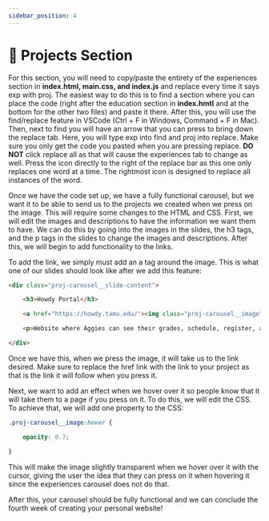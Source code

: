 ```yaml
---
sidebar_position: 4
---
```


# 📐 Projects Section

For this section, you will need to copy/paste the entirety of the experiences section in __index.html, main.css, and index.js__ and replace every time it says exp with proj. The easiest way to do this is to find a section where you can place the code (right after the education section in __index.hmtl__ and at the bottom for the other two files) and paste it there. After this, you will use the find/replace feature in VSCode (Ctrl + F in Windows, Command + F in Mac). Then, next to find you will have an arrow that you can press to bring down the replace tab. Here, you will type exp into find and proj into replace. Make sure you only get the code you pasted when you are pressing replace. __DO NOT__ click replace all as that will cause the experiences tab to change as well. Press the icon directly to the right of the replace bar as this one only replaces one word at a time. The rightmost icon is designed to replace all instances of the word.

Once we have the code set up, we have a fully functional carousel, but we want it to be able to send us to the projects we created when we press on the image. This will require some changes to the HTML and CSS. First, we will edit the images and descriptions to have the information we want them to have. We can do this by going into the images in the slides, the h3 tags, and the p tags in the slides to change the images and descriptions. After this, we will begin to add functionality to the links.

To add the link, we simply must add an a tag around the image. This is what one of our slides should look like after we add this feature:

```html
<div class="proj-carousel__slide-content">

    <h3>Howdy Portal</h3>

    <a href="https://howdy.tamu.edu/"><img class="proj-carousel__image" src="images/howdy-portal.jpg" alt=""></a>

    <p>Website where Aggies can see their grades, schedule, register, and much more!</p>

</div>
```

Once we have this, when we press the image, it will take us to the link desired. Make sure to replace the href link with the link to your project as that is the link it will follow when you press it.

Next, we want to add an effect when we hover over it so people know that it will take them to a page if you press on it. To do this, we will edit the CSS. To achieve that, we will add one property to the CSS:

```css
.proj-carousel__image:hover {

    opacity: 0.7;

}
```

This will make the image slightly transparent when we hover over it with the cursor, giving the user the idea that they can press on it when hovering it since the experiences carousel does not do that.

After this, your carousel should be fully functional and we can conclude the fourth week of creating your personal website!